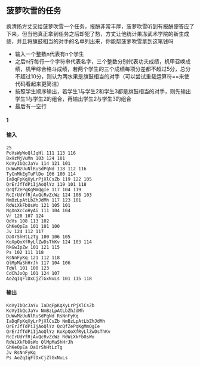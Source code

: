 ## 菠萝吹雪的任务
疯清扬方丈交给菠萝吹雪一个任务，报酬非常丰厚，菠萝吹雪听到有报酬便答应了下来，但当他真正拿到任务之后却犯了愁，方丈让他统计果冻武术学院的新生成绩，并且将旗鼓相当的对手的名单列出来，你能帮菠萝吹雪拿到这笔钱吗
- 输入一个整数n代表有n个学生
- 之后n行每行一个字符串代表名字，三个整数分别代表功夫成绩，机甲召唤成绩，机甲综合格斗成绩，若两个学生的三个成绩每项分差都不超过5分，总分不超过10分，则认为两水果是旗鼓相当的对手（可以尝试重载运算符==来使代码看起来更简洁）
- 按照学生顺序输出，若学生1与学生2和学生3都是旗鼓相当的对手，则先输出学生1与学生2的组合，再输出学生2与学生3的组合
- 最后有一空行
#### 1
#### 输入
```
25
PoVsWpWoQlJqHl 111 113 116
BxHzMjVuMn 103 124 101
KoVyIbQcJaYv 114 121 101
DuWwMzUuNlRuSdPqNd 118 112 116
TyCnMkEgTuFlDo 106 100 114
IaDqFpKqXyLrPjXlCsZb 119 122 105
QrErJfTdPiIjAoQlYz 119 101 118
QcQfZePqKgMmQgIe 117 104 119
RcIrUdYfRjAvQcRvZcWz 124 108 103
NmBzLpAtLbZhJdMh 117 123 101
RdWiXkFbOsWo 121 105 101
NgXnXcCoHyAi 111 104 104
Vr 120 107 124
QdVs 108 113 102
GhKeOpEa 101 101 100
Jv 124 112 117
DaOrShHtLzTg 100 106 105
KoXpQoXfRyLlZwDsThKv 124 103 114
RkGwIpZw 101 121 115
Ps 102 111 118
RsNnFyKq 121 112 118
QlMpMaShHrJh 117 104 106
TqWl 101 100 123
CdChJoOp 101 124 107
AoZqIqFlDxCjZlGxNuLs 101 115 118
```
#### 输出
```
KoVyIbQcJaYv IaDqFpKqXyLrPjXlCsZb
KoVyIbQcJaYv NmBzLpAtLbZhJdMh
DuWwMzUuNlRuSdPqNd RsNnFyKq
IaDqFpKqXyLrPjXlCsZb NmBzLpAtLbZhJdMh
QrErJfTdPiIjAoQlYz QcQfZePqKgMmQgIe
QrErJfTdPiIjAoQlYz KoXpQoXfRyLlZwDsThKv
RcIrUdYfRjAvQcRvZcWz RdWiXkFbOsWo
RdWiXkFbOsWo QlMpMaShHrJh
GhKeOpEa DaOrShHtLzTg
Jv RsNnFyKq
Ps AoZqIqFlDxCjZlGxNuLs
```
